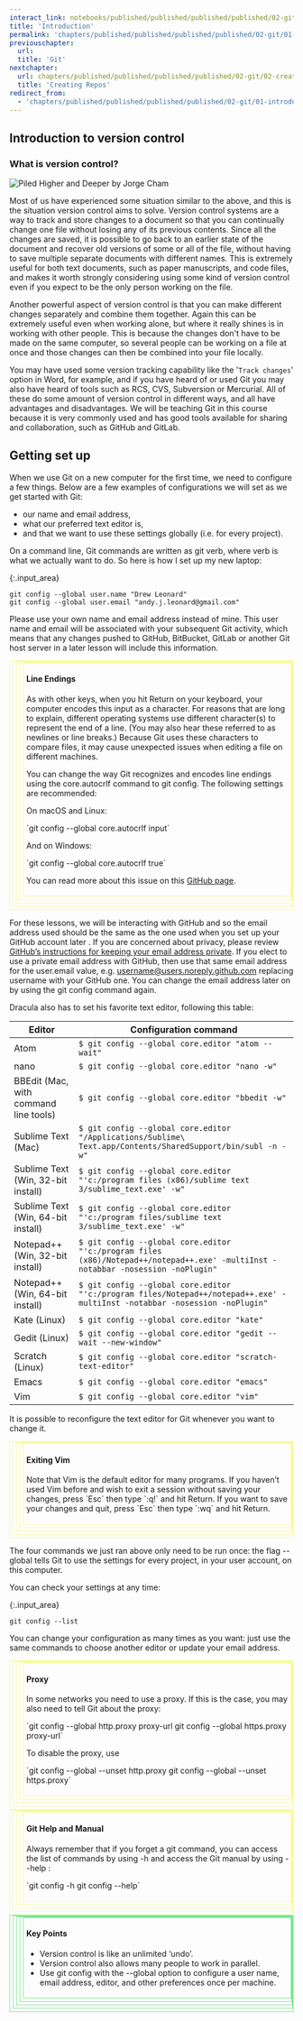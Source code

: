 ```yaml
---
interact_link: notebooks/published/published/published/published/02-git/01-introduction.ipynb
title: 'Introduction'
permalink: 'chapters/published/published/published/published/02-git/01-introduction'
previouschapter:
  url: 
  title: 'Git'
nextchapter:
  url: chapters/published/published/published/published/02-git/02-creating-repos
  title: 'Creating Repos'
redirect_from:
  - 'chapters/published/published/published/published/02-git/01-introduction'
---
```


## Introduction to version control

### What is version control?

![Piled Higher and Deeper by Jorge Cham](http://phdcomics.com/comics/archive/phd101212s.gif)

Most of us have experienced some situation similar to the above, and this is the situation version control aims to solve.
Version control systems are a way to track and store changes to a document so that you can continually change one file without losing any of its previous contents.
Since all the changes are saved, it is possible to go back to an earlier state of the document and recover old versions of some or all of the file, without having to save multiple separate documents with different names.
This is extremely useful for both text documents, such as paper manuscripts, and code files, and makes it worth strongly considering using some kind of version control even if you expect to be the only person working on the file.

Another powerful aspect of version control is that you can make different changes separately and combine them together.
Again this can be extremely useful even when working alone, but where it really shines is in working with other people.
This is because the changes don't have to be made on the same computer, so several people can be working on a file at once and those changes can then be combined into your file locally.

You may have used some version tracking capability like the '`Track changes`' option in Word, for example, and if you have heard of or used Git you may also have heard of tools such as RCS, CVS, Subversion or Mercurial. All of these do some amount of version control in different ways, and all have advantages and disadvantages. We will be teaching Git in this course because it is very commonly used and has good tools available for sharing and collaboration, such as GitHub and GitLab.

## Getting set up

When we use Git on a new computer for the first time, we need to configure a few things. Below are a few examples of configurations we will set as we get started with Git:

- our name and email address,
- what our preferred text editor is,
- and that we want to use these settings globally (i.e. for every project).

On a command line, Git commands are written as git verb, where verb is what we actually want to do. So here is how I set up my new laptop:


{:.input_area}
```xonsh
git config --global user.name "Drew Leonard"
git config --global user.email "andy.j.leonard@gmail.com"
```

Please use your own name and email address instead of mine. This user name and email will be associated with your subsequent Git activity, which means that any changes pushed to GitHub, BitBucket, GitLab or another Git host server in a later lesson will include this information.

<div style='padding-left: 5px; padding-top: 0; padding-bottom: 0; padding-right: 0; border: 1px solid; border-color: #f4fd9c; padding-bottom: 5px;'><div style='padding-left: 5px; padding-top: 0; padding-bottom: 0; padding-right: 0; border: 1px solid; border-color: #f4fd9c; padding-bottom: 5px;'><div style='padding-left: 5px; padding-top: 0; padding-bottom: 0; padding-right: 0; border: 1px solid; border-color: #f4fd9c; padding-bottom: 5px;'><div style='padding-left: 5px; padding-top: 0; padding-bottom: 0; padding-right: 0; border: 1px solid; border-color: #f4fd9c; padding-bottom: 5px;'><div style='padding-left: 5px; padding-top: 0; padding-bottom: 0; padding-right: 0; border: 1px solid; border-color: #f4fd9c; padding-bottom: 5px;'><h4>Line Endings</h4>
<p>As with other keys, when you hit Return on your keyboard, your computer encodes this input as a character. For reasons that are long to explain, different operating systems use different character(s) to represent the end of a line. (You may also hear these referred to as newlines or line breaks.) Because Git uses these characters to compare files, it may cause unexpected issues when editing a file on different machines.</p>
<p>You can change the way Git recognizes and encodes line endings using the core.autocrlf command to git config. The following settings are recommended:</p>
<p>On macOS and Linux:</p>
<p>`git config --global core.autocrlf input`</p>
<p>And on Windows:</p>
<p>`git config --global core.autocrlf true`</p>
<p>You can read more about this issue on this <a href="https://help.github.com/articles/dealing-with-line-endings/">GitHub page</a>.</p></div></div></div></div></div>

For these lessons, we will be interacting with GitHub and so the email address used should be the same as the one used when you set up your GitHub account later . If you are concerned about privacy, please review [GitHub’s instructions for keeping your email address private](https://help.github.com/articles/setting-your-commit-email-address-on-github/). If you elect to use a private email address with GitHub, then use that same email address for the user.email value, e.g. username@users.noreply.github.com replacing username with your GitHub one. You can change the email address later on by using the git config command again.

Dracula also has to set his favorite text editor, following this table:

Editor|Configuration command
---|---
Atom|`$ git config --global core.editor "atom --wait"`
nano|`$ git config --global core.editor "nano -w"`
BBEdit (Mac, with command line tools)|`$ git config --global core.editor "bbedit -w"`
Sublime Text (Mac)|`$ git config --global core.editor "/Applications/Sublime\ Text.app/Contents/SharedSupport/bin/subl -n -w"`
Sublime Text (Win, 32-bit install)|`$ git config --global core.editor "'c:/program files (x86)/sublime text 3/sublime_text.exe' -w"`
Sublime Text (Win, 64-bit install)|`$ git config --global core.editor "'c:/program files/sublime text 3/sublime_text.exe' -w"`
Notepad++ (Win, 32-bit install)|`$ git config --global core.editor "'c:/program files (x86)/Notepad++/notepad++.exe' -multiInst -notabbar -nosession -noPlugin"`
Notepad++ (Win, 64-bit install)|`$ git config --global core.editor "'c:/program files/Notepad++/notepad++.exe' -multiInst -notabbar -nosession -noPlugin"`
Kate (Linux)|`$ git config --global core.editor "kate"`
Gedit (Linux)|`$ git config --global core.editor "gedit --wait --new-window"`
Scratch (Linux)|`$ git config --global core.editor "scratch-text-editor"`
Emacs|`$ git config --global core.editor "emacs"`
Vim|`$ git config --global core.editor "vim"`

It is possible to reconfigure the text editor for Git whenever you want to change it.

<div style='padding-left: 5px; padding-top: 0; padding-bottom: 0; padding-right: 0; border: 1px solid; border-color: #f4fd9c; padding-bottom: 5px;'><div style='padding-left: 5px; padding-top: 0; padding-bottom: 0; padding-right: 0; border: 1px solid; border-color: #f4fd9c; padding-bottom: 5px;'><div style='padding-left: 5px; padding-top: 0; padding-bottom: 0; padding-right: 0; border: 1px solid; border-color: #f4fd9c; padding-bottom: 5px;'><div style='padding-left: 5px; padding-top: 0; padding-bottom: 0; padding-right: 0; border: 1px solid; border-color: #f4fd9c; padding-bottom: 5px;'><div style='padding-left: 5px; padding-top: 0; padding-bottom: 0; padding-right: 0; border: 1px solid; border-color: #f4fd9c; padding-bottom: 5px;'><h4>Exiting Vim</h4>
<p>Note that Vim is the default editor for many programs. If you haven’t used Vim before and wish to exit a session without saving your changes, press `Esc` then type `:q!` and hit Return. If you want to save your changes and quit, press `Esc` then type `:wq` and hit Return.</p></div></div></div></div></div>

The four commands we just ran above only need to be run once: the flag --global tells Git to use the settings for every project, in your user account, on this computer.

You can check your settings at any time:


{:.input_area}
```xonsh
git config --list
```

You can change your configuration as many times as you want: just use the same commands to choose another editor or update your email address.

<div style='padding-left: 5px; padding-top: 0; padding-bottom: 0; padding-right: 0; border: 1px solid; border-color: #f4fd9c; padding-bottom: 5px;'><div style='padding-left: 5px; padding-top: 0; padding-bottom: 0; padding-right: 0; border: 1px solid; border-color: #f4fd9c; padding-bottom: 5px;'><div style='padding-left: 5px; padding-top: 0; padding-bottom: 0; padding-right: 0; border: 1px solid; border-color: #f4fd9c; padding-bottom: 5px;'><div style='padding-left: 5px; padding-top: 0; padding-bottom: 0; padding-right: 0; border: 1px solid; border-color: #f4fd9c; padding-bottom: 5px;'><div style='padding-left: 5px; padding-top: 0; padding-bottom: 0; padding-right: 0; border: 1px solid; border-color: #f4fd9c; padding-bottom: 5px;'><h4>Proxy</h4>
<p>In some networks you need to use a proxy. If this is the case, you may also need to tell Git about the proxy:</p>
<p>`git config --global http.proxy proxy-url
git config --global https.proxy proxy-url`</p>
<p>To disable the proxy, use</p>
<p>`git config --global --unset http.proxy
git config --global --unset https.proxy`</p></div></div></div></div></div>

<div style='padding-left: 5px; padding-top: 0; padding-bottom: 0; padding-right: 0; border: 1px solid; border-color: #f4fd9c; padding-bottom: 5px;'><div style='padding-left: 5px; padding-top: 0; padding-bottom: 0; padding-right: 0; border: 1px solid; border-color: #f4fd9c; padding-bottom: 5px;'><div style='padding-left: 5px; padding-top: 0; padding-bottom: 0; padding-right: 0; border: 1px solid; border-color: #f4fd9c; padding-bottom: 5px;'><div style='padding-left: 5px; padding-top: 0; padding-bottom: 0; padding-right: 0; border: 1px solid; border-color: #f4fd9c; padding-bottom: 5px;'><div style='padding-left: 5px; padding-top: 0; padding-bottom: 0; padding-right: 0; border: 1px solid; border-color: #f4fd9c; padding-bottom: 5px;'><h4>Git Help and Manual</h4>
<p>Always remember that if you forget a git command, you can access the list of commands by using -h and access the Git manual by using --help :</p>
<p>`git config -h
git config --help`</p></div></div></div></div></div>

<div style='padding-left: 5px; padding-top: 0; padding-bottom: 0; padding-right: 0; border: 1px solid; border-color: #7ae78e; padding-bottom: 5px;'><div style='padding-left: 5px; padding-top: 0; padding-bottom: 0; padding-right: 0; border: 1px solid; border-color: #7ae78e; padding-bottom: 5px;'><div style='padding-left: 5px; padding-top: 0; padding-bottom: 0; padding-right: 0; border: 1px solid; border-color: #7ae78e; padding-bottom: 5px;'><div style='padding-left: 5px; padding-top: 0; padding-bottom: 0; padding-right: 0; border: 1px solid; border-color: #7ae78e; padding-bottom: 5px;'><div style='padding-left: 5px; padding-top: 0; padding-bottom: 0; padding-right: 0; border: 1px solid; border-color: #7ae78e; padding-bottom: 5px;'><h4>Key Points</h4>
<ul>
<li>Version control is like an unlimited ‘undo’.</li>
<li>Version control also allows many people to work in parallel.</li>
<li>Use git config with the --global option to configure a user name, email address, editor, and other preferences once per machine.</li>
</ul></div></div></div></div></div>
